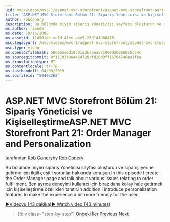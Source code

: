 ```yaml
---
uid: mvc/videos/mvc-1/aspnet-mvc-storefront/aspnet-mvc-storefront-part-21-order-manager-and-personalization
title: 'ASP.NET MVC Storefront Bölüm 21: Sipariş Yöneticisi ve kişiselleştirme | Microsoft Docs'
author: robconery
description: Bu bölümde miyim sipariş Yöneticisi sayfası oluşturun ve siparişi yerine getirme için ilgili çeşitli sorunlar hakkında konuşun. Buna ek olarak miyim kişiselleştirme özellikleri tanıtan...
ms.author: riande
ms.date: 10/16/2008
ms.assetid: f1490fdc-ee7d-4fee-a4e5-25d141d88478
msc.legacyurl: /mvc/videos/mvc-1/aspnet-mvc-storefront/aspnet-mvc-storefront-part-21-order-manager-and-personalization
msc.type: video
ms.openlocfilehash: 58de55e6d19c01a367aaa571800da008b0c8c54c
ms.sourcegitcommit: 0f1119340e4464720cfd16d0ff15764746ea1fea
ms.translationtype: MT
ms.contentlocale: tr-TR
ms.lasthandoff: 04/09/2019
ms.locfileid: "59403262"
---
```

# <a name="aspnet-mvc-storefront-part-21-order-manager-and-personalization"></a><span data-ttu-id="108a3-104">ASP.NET MVC Storefront Bölüm 21: Sipariş Yöneticisi ve Kişiselleştirme</span><span class="sxs-lookup"><span data-stu-id="108a3-104">ASP.NET MVC Storefront Part 21: Order Manager and Personalization</span></span>

<span data-ttu-id="108a3-105">tarafından [Rob Conery](https://github.com/robconery)</span><span class="sxs-lookup"><span data-stu-id="108a3-105">by [Rob Conery](https://github.com/robconery)</span></span>

<span data-ttu-id="108a3-106">Bu bölümde miyim sipariş Yöneticisi sayfası oluşturun ve siparişi yerine getirme için ilgili çeşitli sorunlar hakkında konuşun.</span><span class="sxs-lookup"><span data-stu-id="108a3-106">In this episode I create the Order Manager page and talk about various issues relating to order fulfillment.</span></span> <span data-ttu-id="108a3-107">Ben ayrıca deneyimi kullanıcı için biraz daha kolay hale getirmek için kişiselleştirme özellikleri tanıtır.</span><span class="sxs-lookup"><span data-stu-id="108a3-107">In addition I introduce personalization features to make the experience a bit more friendly for the user.</span></span>

[<span data-ttu-id="108a3-108">&#9654;Videoyu (43 dakika)</span><span class="sxs-lookup"><span data-stu-id="108a3-108">&#9654; Watch video (43 minutes)</span></span>](https://channel9.msdn.com/Blogs/ASP-NET-Site-Videos/aspnet-mvc-storefront-part-21-order-manager-and-personalization)

> [!div class="step-by-step"]
> <span data-ttu-id="108a3-109">[Önceki](aspnet-mvc-storefront-part-20-logging.md)
> [İleri](aspnet-mvc-storefront-part-22-restructuring-rerouting-and-paypal.md)</span><span class="sxs-lookup"><span data-stu-id="108a3-109">[Previous](aspnet-mvc-storefront-part-20-logging.md)
[Next](aspnet-mvc-storefront-part-22-restructuring-rerouting-and-paypal.md)</span></span>
